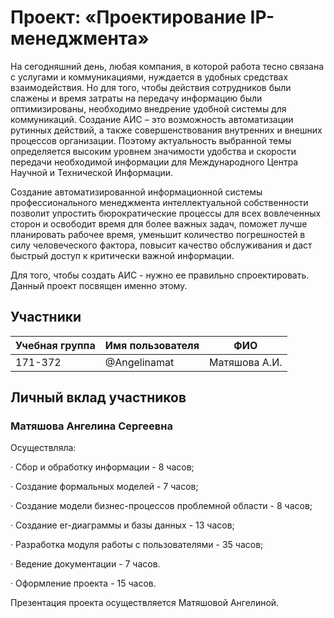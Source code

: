 # Проект: «Проектирование IP-менеджмента»

На сегодняшний день, любая компания, в которой работа тесно связана с услугами и коммуникациями, нуждается в удобных средствах взаимодействия. Но для того, чтобы действия сотрудников были слажены и время затраты на передачу информацию были оптимизированы, необходимо внедрение удобной системы для коммуникаций. Создание АИС – это возможность автоматизации рутинных действий, а также совершенствования внутренних и внешних процессов организации. Поэтому актуальность выбранной темы определяется высоким уровнем значимости удобства и скорости передачи необходимой информации для Международного Центра Научной и Технической Информации.

Создание автоматизированной информационной системы профессионального менеджмента интеллектуальной собственности  позволит упростить бюрократические процессы для всех вовлеченных сторон и освободит время для более важных задач, поможет лучше планировать рабочее время, уменьшит количество погрешностей в силу человеческого фактора, повысит качество обслуживания и даст быстрый доступ к критически важной информации.

Для того, чтобы создать АИС - нужно ее правильно спроектировать. Данный проект посвящен именно этому.

## Участники

| Учебная группа | Имя пользователя | ФИО                      |
|----------------|------------------|--------------------------|
| 171-372        | @Angelinamat     | Матяшова А.И.            |


## Личный вклад участников

### Матяшова Ангелина Сергеевна

Осуществляла:

· Сбор и обработку информации - 8 часов;

· Создание формальных моделей - 7 часов;

· Создание модели бизнес-процессов проблемной области - 8 часов;

· Создание er-диаграммы и базы данных - 13 часов;

· Разработка модуля работы с пользователями - 35 часов;

· Ведение документации - 7 часов.

· Оформление проекта - 15 часов.

Презентация проекта осуществляется Матяшовой Ангелиной.
